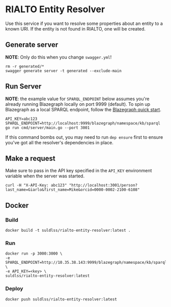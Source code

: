 # RIALTO Entity Resolver

Use this service if you want to resolve some properties about an entity to a known URI. If the entity is not found in RIALTO, one will be created.

## Generate server

**NOTE**: Only do this when you change `swagger.yml`!

```
rm -r generated/*
swagger generate server -t generated --exclude-main
```

## Run Server

**NOTE**: the example value for `SPARQL_ENDPOINT` below assumes you're already running Blazegraph locally on port 9999 (default). To spin up Blazegraph as a local SPARQL endpoint, follow the [Blazegraph quick start](https://wiki.blazegraph.com/wiki/index.php/Quick_Start).

```
API_KEY=abc123 SPARQL_ENDPOINT=http://localhost:9999/blazegraph/namespace/kb/sparql go run cmd/server/main.go --port 3001
```

If this command bombs out, you may need to run `dep ensure` first to ensure you've got all the resolver's dependencies in place.

## Make a request

Make sure to pass in the API key specified in the `API_KEY` environment variable when the server was started.

```
curl -H "X-API-Key: abc123" "http://localhost:3001/person?last_name=Giarlo&first_name=Mike&orcid=0000-0002-2100-6108"
```

## Docker

### Build

```
docker build -t suldlss/rialto-entity-resolver:latest .
```

### Run

```
docker run -p 3000:3000 \
-e SPARQL_ENDPOINT=http://10.35.38.143:9999/blazegraph/namespace/kb/sparql \
-e API_KEY=<key> \
suldlss/rialto-entity-resolver:latest
```

### Deploy

```
docker push suldlss/rialto-entity-resolver:latest
```
